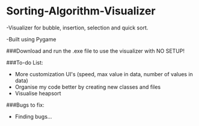 # Sorting-Algorithm-Visualizer
-Visualizer for bubble, insertion, selection and quick sort.

-Built using Pygame

###Download and run the .exe file to use the visualizer with NO SETUP!

###To-do List:
- More customization UI's (speed, max value in data, number of values in data)
- Organise my code better by creating new classes and files
- Visualise heapsort

###Bugs to fix:
- Finding bugs...

